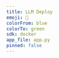 ```yaml
---
title: LLM Deploy
emoji: 🐳
colorFrom: blue
colorTo: green
sdk: docker
app_file: app.py
pinned: false
---
```

